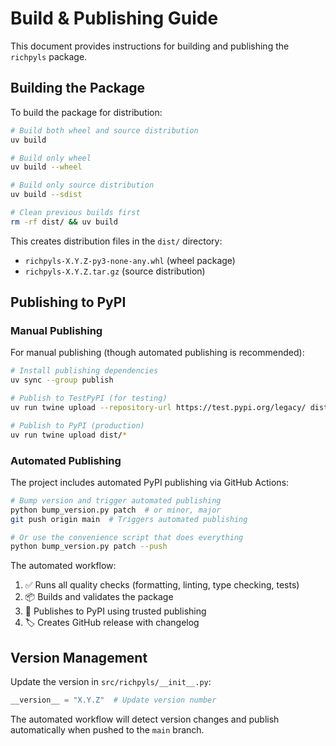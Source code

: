 # Build & Publishing Guide

This document provides instructions for building and publishing the `richpyls` package.

## Building the Package

To build the package for distribution:

```sh
# Build both wheel and source distribution
uv build

# Build only wheel
uv build --wheel

# Build only source distribution
uv build --sdist

# Clean previous builds first
rm -rf dist/ && uv build
```

This creates distribution files in the `dist/` directory:

- `richpyls-X.Y.Z-py3-none-any.whl` (wheel package)
- `richpyls-X.Y.Z.tar.gz` (source distribution)

## Publishing to PyPI

### Manual Publishing

For manual publishing (though automated publishing is recommended):

```sh
# Install publishing dependencies
uv sync --group publish

# Publish to TestPyPI (for testing)
uv run twine upload --repository-url https://test.pypi.org/legacy/ dist/*

# Publish to PyPI (production)
uv run twine upload dist/*
```

### Automated Publishing

The project includes automated PyPI publishing via GitHub Actions:

```sh
# Bump version and trigger automated publishing
python bump_version.py patch  # or minor, major
git push origin main  # Triggers automated publishing

# Or use the convenience script that does everything
python bump_version.py patch --push
```

The automated workflow:

1. ✅ Runs all quality checks (formatting, linting, type checking, tests)
2. 📦 Builds and validates the package
3. 🚀 Publishes to PyPI using trusted publishing
4. 🏷️ Creates GitHub release with changelog

## Version Management

Update the version in `src/richpyls/__init__.py`:

```python
__version__ = "X.Y.Z"  # Update version number
```

The automated workflow will detect version changes and publish automatically when pushed to the `main` branch.
